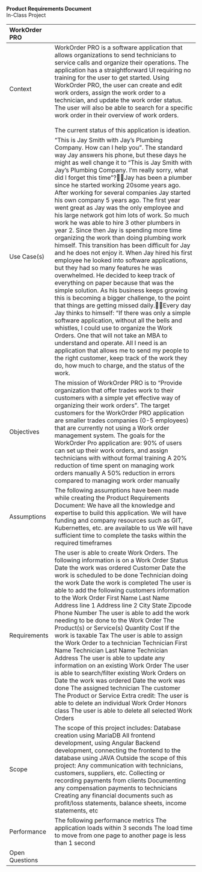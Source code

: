 **Product Requirements Document**  
In-Class Project

| WorkOrder PRO |  |
| :---- | :---- |
| Context | WorkOrder PRO is a software application that allows organizations to send technicians to service calls and organize their operations. The application has a straightforward UI requiring no training for the user to get started. Using WorkOrder PRO, the user can create and edit work orders, assign the work order to a technician, and update the work order status. The user will also be able to search for a specific work order in their overview of work orders. <br><br>The current status of this application is ideation. |
| Use Case(s) | “This is Jay Smith with Jay’s Plumbing Company. How can I help you”. The standard way Jay answers his phone, but these days he might as well change it to “This is Jay Smith with Jay’s Plumbing Company. I’m really sorry, what did I forget this time”?Jay has been a plumber since he started working 20some years ago. After working for several companies Jay started his own company 5 years ago. The first year went great as Jay was the only employee and his large network got him lots of work. So much work he was able to hire 3 other plumbers in year 2\. Since then Jay is spending more time organizing the work than doing plumbing work himself. This transition has been difficult for Jay and he does not enjoy it. When Jay hired his first employee he looked into software applications, but they had so many features he was overwhelmed. He decided to keep track of everything on paper because that was the simple solution. As his business keeps growing this is becoming a bigger challenge, to the point that things are getting missed daily.Every day Jay thinks to himself: “If there was only a simple software application, without all the bells and whistles, I could use to organize the Work Orders. One that will not take an MBA to understand and operate. All I need is an application that allows me to send my people to the right customer, keep track of the work they do, how much to charge, and the status of the work. |
| Objectives | The mission of WorkOrder PRO is to “Provide organization that offer trades work to their customers with a simple yet effective way of organizing their work orders”.  The target customers for the WorkOrder PRO application are smaller trades companies (0-5 employees) that are currently not using a Work order management system.  The goals for the WorkOrder Pro application are: 90% of users can set up their work orders, and assign technicians with without formal training A 20% reduction of time spent on managing work orders manually A 50% reduction in errors compared to managing work order manually  |
| Assumptions | The following assumptions have been made while creating the Product Requirements Document: We have all the knowledge and expertise to build this application. We will have funding and company resources such as GIT, Kubernettes, etc. are available to us We will have sufficient time to complete the tasks within the required timeframes |
| Requirements | The user is able to create Work Orders. The following information is on a Work Order Status Date the work was ordered Customer Date the work is scheduled to be done Technician doing the work Date the work is completed The user is able to add the following customers information  to the Work Order First Name Last Name Address line 1 Address line 2 City State Zipcode Phone Number The user is able to add the work needing to be done to the Work Order The Product(s) or Service(s) Quantity Cost If the work is taxable Tax The user is able to assign the Work Order to a technician Technician First Name Technician Last Name Technician Address The user is able to update any information on an existing Work Order The user is able to search/filter existing Work Orders on Date the work was ordered Date the work was done The assigned technician The customer The Product or Service Extra credit: The user is able to delete an individual Work Order Honors class The user is able to delete all selected Work Orders |
| Scope | The scope of this project includes: Database creation using MariaDB All frontend development, using Angular Backend development, connecting the frontend to the database using JAVA Outside the scope of this project: Any communication with technicians, customers, suppliers, etc. Collecting or recording payments from clients Documenting any compensation payments to technicians Creating any financial documents such as profit/loss statements, balance sheets, income statements, etc |
| Performance | The following performance metrics The application loads within 3 seconds The load time to move from one page to another page is less than 1 second |
| Open Questions |  |

